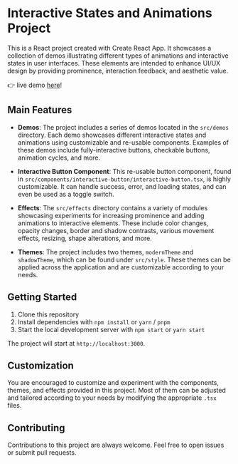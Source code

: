 # Interactive States and Animations Project

This is a React project created with Create React App. It showcases a collection of demos illustrating different types of animations and interactive states in user interfaces. These elements are intended to enhance UI/UX design by providing prominence, interaction feedback, and aesthetic value.

👉 live demo [here](here)!

## Main Features

- **Demos**: The project includes a series of demos located in the `src/demos` directory. Each demo showcases different interactive states and animations using customizable and re-usable components. Examples of these demos include fully-interactive buttons, checkable buttons, animation cycles, and more.

- **Interactive Button Component**: This re-usable button component, found in `src/components/interactive-button/interactive-button.tsx`, is highly customizable. It can handle success, error, and loading states, and can even be used as a toggle switch.

- **Effects**: The `src/effects` directory contains a variety of modules showcasing experiments for increasing prominence and adding animations to interactive elements. These include color changes, opacity changes, border and shadow contrasts, various movement effects, resizing, shape alterations, and more.

- **Themes**: The project includes two themes, `modernTheme` and `shadowTheme`, which can be found under `src/style`. These themes can be applied across the application and are customizable according to your needs.

## Getting Started

1. Clone this repository
2. Install dependencies with `npm install` or `yarn` / `pnpm`
3. Start the local development server with `npm start` or `yarn start`

The project will start at `http://localhost:3000`.

## Customization

You are encouraged to customize and experiment with the components, themes, and effects provided in this project. Most of them can be adjusted and tailored according to your needs by modifying the appropriate `.tsx` files.

## Contributing

Contributions to this project are always welcome. Feel free to open issues or submit pull requests.

